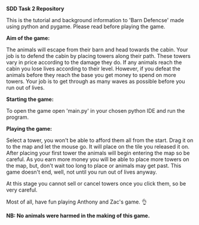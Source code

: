<strong>SDD Task 2 Repository</strong>

This is the tutorial and background information to 'Barn Defencse' made using python and pygame. Please read before playing the game.

<b> Aim of the game: </b>

The animals will escape from their barn and head towards the cabin. 
Your job is to defend the cabin by placing towers along their path. 
These towers vary in price according to the damage they do. If any animals reach the cabin you lose lives according to their level.
However, if you defeat the animals before they reach the base you get money to spend on more towers. 
Your job is to get through as many waves as possible before you run out of lives.

<b>Starting the game:</b>

To open the game open 'main.py' in your chosen python IDE and run the program.

<b>Playing the game:</b>

Select a tower, you won't be able to afford them all from the start.
Drag it on to the map and let the mouse go. It will place on the tile you released it on.
After placing your first tower the animals will begin entering the map so be careful.
As you earn more money you will be able to place more towers on the map, but, don't wait too long to place or animals may get past.
This game doesn't end, well, not until you run out of lives anyway. 

At this stage you cannot sell or cancel towers once you click them, so be very careful.

Most of all, have fun playing Anthony and Zac's game. 👌

<b>NB: No animals were harmed in the making of this game.</b>
